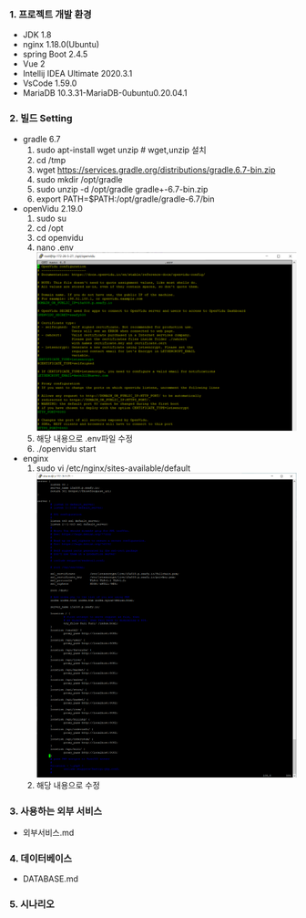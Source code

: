 ### 1. 프로젝트 개발 환경

- JDK 1.8
- nginx 1.18.0(Ubuntu)
- spring Boot 2.4.5
- Vue 2
- Intellij IDEA Ultimate 2020.3.1
- VsCode 1.59.0
- MariaDB 10.3.31-MariaDB-0ubuntu0.20.04.1

### 2. 빌드 Setting

- gradle 6.7
  1. sudo apt-install wget unzip # wget,unzip 설치
  2. cd /tmp
  3. wget https://services.gradle.org/distributions/gradle.6.7-bin.zip
  4. sudo mkdir /opt/gradle
  5. sudo unzip -d /opt/gradle gradle+-6.7-bin.zip
  6. export PATH=$PATH:/opt/gradle/gradle-6.7/bin
- openVidu 2.19.0
  1. sudo su
  2. cd /opt
  3. cd openvidu
  4. nano .env
     ![](2021-08-20-10-25-11.png)
  5. 해당 내용으로 .env파일 수정
  6. ./openvidu start
- enginx
  1. sudo vi /etc/nginx/sites-available/default
     ![](2021-08-20-11-27-37.png)
  2. 해당 내용으로 수정

### 3. 사용하는 외부 서비스

- 외부서비스.md

### 4. 데이터베이스

- DATABASE.md

### 5. 시나리오
